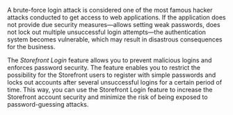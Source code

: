 A brute-force login attack is considered one of the most famous hacker attacks conducted to get access to web applications. If the application does not provide due security measures—allows setting weak passwords, does not lock out multiple unsuccessful login attempts—the authentication system becomes vulnerable, which may result in disastrous consequences for the business.

The *Storefront Login* feature allows you to prevent malicious logins and enforces password security. The feature enables you to restrict the possibility for the Storefront users to register with simple passwords and locks out accounts after several unsuccessful logins for a certain period of time. This way, you can use the Storefront Login feature to increase the Storefront account security and minimize the risk of being exposed to password-guessing attacks.